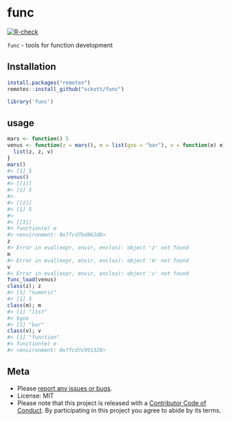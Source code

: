 func
====



[![R-check](https://github.com/sckott/func/workflows/R-check/badge.svg)](https://github.com/sckott/func/actions/)


`func` - tools for function development

## Installation


```r
install.packages("remotes")
remotes::install_github("sckott/func")
```


```r
library('func')
```

## usage


```r
mars <- function() 5
venus <- function(z = mars(), m = list(goo = "bar"), v = function(e) e) {
  list(z, z, v)
}
mars()
#> [1] 5
venus()
#> [[1]]
#> [1] 5
#> 
#> [[2]]
#> [1] 5
#> 
#> [[3]]
#> function(e) e
#> <environment: 0x7fcd7bd862d8>
z
#> Error in eval(expr, envir, enclos): object 'z' not found
m
#> Error in eval(expr, envir, enclos): object 'm' not found
v
#> Error in eval(expr, envir, enclos): object 'v' not found
func_load(venus)
class(z); z
#> [1] "numeric"
#> [1] 5
class(m); m
#> [1] "list"
#> $goo
#> [1] "bar"
class(v); v
#> [1] "function"
#> function(e) e
#> <environment: 0x7fcd7c991328>
```


## Meta

* Please [report any issues or bugs](https://github.com/sckott/func/issues).
* License: MIT
* Please note that this project is released with a [Contributor Code of Conduct][coc].
By participating in this project you agree to abide by its terms.

[coc]: https://github.com/sckott/func/blob/master/CODE_OF_CONDUCT.md
